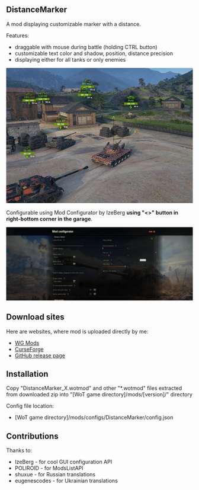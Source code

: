 ## DistanceMarker
A mod displaying customizable marker with a distance.

Features:
* draggable with mouse during battle (holding CTRL button)
* customizable text color and shadow, position, distance precision
* displaying either for all tanks or only enemies

![Preview image](images/preview.jpg)

Configurable using Mod Configurator by IzeBerg
**using "<>" button in right-bottom corner in the garage**.

![Mod Configurator section](images/mod-configurator-section.png)

## Download sites
Here are websites, where mod is uploaded directly by me:
* [WG Mods](https://wgmods.net/6662/)
* [CurseForge](https://www.curseforge.com/worldoftanks/wot-mods/distance-marker)
* [GitHub release page](https://github.com/Pruszko/DistanceMarker/releases)

## Installation
Copy "DistanceMarker_X.wotmod" and other "*.wotmod" files extracted
from downloaded zip into "[WoT game directory]/mods/[version]/" directory

Config file location:  
* [WoT game directory]/mods/configs/DistanceMarker/config.json

## Contributions
Thanks to:
* IzeBerg - for cool GUI configuration API
* POLIROID - for ModsListAPI
* shuxue - for Russian translations
* eugenescodes - for Ukrainian translations